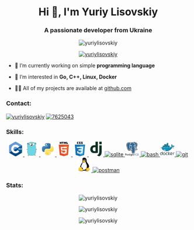 <h1 align="center">Hi 👋, I'm Yuriy Lisovskiy</h1>
<h3 align="center">A passionate developer from Ukraine</h3>

<p align="center">
    <img src="https://komarev.com/ghpvc/?username=yuriylisovskiy&label=Profile%20views&color=0e75b6&style=flat"
         alt="yuriylisovskiy"/>
</p>

<p align="center">
    <a href="https://github.com/ryo-ma/github-profile-trophy"><img
            src="https://github-profile-trophy.vercel.app/?username=yuriylisovskiy&no-bg=true&no-frame=true&margin-w=10&margin-h=10&row=10&column=7"
            alt="yuriylisovskiy"/></a>
</p>

- 🔭 I’m currently working on simple **programming language**

- 🏃 I’m interested in **Go, C++, Linux, Docker**

- 👨‍💻 All of my projects are available at [github.com](https://github.com/YuriyLisovskiy)

<h3 align="left">Contact:</h3>
<p align="left">
    <a href="https://linkedin.com/in/yuriylisovskiy" target="blank"><img align="center"
                                                                         src="https://cdn.jsdelivr.net/npm/simple-icons@3.0.1/icons/linkedin.svg"
                                                                         alt="yuriylisovskiy" height="30"
                                                                         width="40"/></a>
    <a href="https://stackoverflow.com/users/7625043" target="blank"><img align="center"
                                                                          src="https://cdn.jsdelivr.net/npm/simple-icons@3.0.1/icons/stackoverflow.svg"
                                                                          alt="7625043" height="30" width="40"/></a>
</p>

<h3 align="left">Skills:</h3>
<p align="center">
    <a href="https://www.w3schools.com/cpp/" target="_blank">
        <img src="https://raw.githubusercontent.com/devicons/devicon/master/icons/cplusplus/cplusplus-original.svg"
             alt="cplusplus" width="40" height="40"/>
    </a>
    <a href="https://golang.org" target="_blank">
        <img src="https://raw.githubusercontent.com/devicons/devicon/master/icons/go/go-original.svg" alt="go"
             width="40"
             height="40"/>
    </a>
    <a href="https://www.python.org" target="_blank"> <img
            src="https://raw.githubusercontent.com/devicons/devicon/master/icons/python/python-original.svg"
            alt="python"
            width="40" height="40"/>
    </a>
    <a href="https://www.w3.org/html/" target="_blank">
        <img src="https://raw.githubusercontent.com/devicons/devicon/master/icons/html5/html5-original-wordmark.svg"
             alt="html5" width="40" height="40"/>
    </a>
    <a href="https://www.w3schools.com/css/" target="_blank">
        <img src="https://raw.githubusercontent.com/devicons/devicon/master/icons/css3/css3-original-wordmark.svg"
             alt="css3"
             width="40" height="40"/>
    </a>
    <a href="https://www.djangoproject.com/" target="_blank">
        <img src="https://raw.githubusercontent.com/devicons/devicon/master/icons/django/django-plain.svg" alt="django"
             width="40" height="40"/>
    </a>
    <a href="https://www.sqlite.org/" target="_blank">
        <img src="https://www.vectorlogo.zone/logos/sqlite/sqlite-icon.svg" alt="sqlite" width="40" height="40"/>
    </a>
    <a href="https://www.postgresql.org" target="_blank">
        <img src="https://raw.githubusercontent.com/devicons/devicon/master/icons/postgresql/postgresql-original-wordmark.svg"
             alt="postgresql" width="40" height="40"/>
    </a>
    <a href="https://www.gnu.org/software/bash/" target="_blank">
        <img src="https://www.vectorlogo.zone/logos/gnu_bash/gnu_bash-icon.svg" alt="bash" width="40" height="40"/>
    </a>
    <a href="https://www.docker.com/" target="_blank">
        <img src="https://raw.githubusercontent.com/devicons/devicon/master/icons/docker/docker-original-wordmark.svg"
             alt="docker" width="40" height="40"/>
    </a>
    <a href="https://git-scm.com/" target="_blank">
        <img src="https://www.vectorlogo.zone/logos/git-scm/git-scm-icon.svg" alt="git" width="40" height="40"/>
    </a>
    <a href="https://www.linux.org/" target="_blank">
        <img src="https://raw.githubusercontent.com/devicons/devicon/master/icons/linux/linux-original.svg" alt="linux"
        width="40" height="40"/>
    </a>
    <a href="https://postman.com" target="_blank">
        <img src="https://www.vectorlogo.zone/logos/getpostman/getpostman-icon.svg" alt="postman" width="40" height="40"/>
    </a>
</p>

<h3 align="left">Stats:</h3>
<p align="center">
    <img src="https://github-readme-stats.vercel.app/api/top-langs?username=yuriylisovskiy&show_icons=true&locale=en&layout=compact"
         alt="yuriylisovskiy"/>
</p>

<p align="center">
    <img src="https://github-readme-stats.vercel.app/api?username=yuriylisovskiy&show_icons=true&locale=en"
         alt="yuriylisovskiy"/>
</p>

<p align="center">
    <img src="https://github-readme-streak-stats.herokuapp.com/?user=yuriylisovskiy&" alt="yuriylisovskiy"/>
</p>
